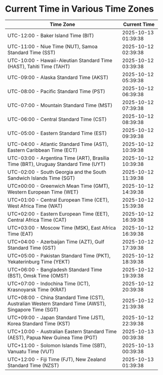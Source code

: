 # Current Time in Various Time Zones

| Time Zone | Current Time |
|-----------|--------------|
| UTC-12:00 - Baker Island Time (BIT) | 2025-10-13 01:39:38 |
| UTC-11:00 - Niue Time (NUT), Samoa Standard Time (SST) | 2025-10-12 02:39:38 |
| UTC-10:00 - Hawaii-Aleutian Standard Time (HAST), Tahiti Time (TAHT) | 2025-10-12 03:39:38 |
| UTC-09:00 - Alaska Standard Time (AKST) | 2025-10-12 05:39:38 |
| UTC-08:00 - Pacific Standard Time (PST) | 2025-10-12 06:39:38 |
| UTC-07:00 - Mountain Standard Time (MST) | 2025-10-12 07:39:38 |
| UTC-06:00 - Central Standard Time (CST) | 2025-10-12 08:39:38 |
| UTC-05:00 - Eastern Standard Time (EST) | 2025-10-12 09:39:38 |
| UTC-04:00 - Atlantic Standard Time (AST), Eastern Caribbean Time (ECT) | 2025-10-12 10:39:38 |
| UTC-03:00 - Argentina Time (ART), Brasília Time (BRT), Uruguay Standard Time (UYT) | 2025-10-12 10:39:38 |
| UTC-02:00 - South Georgia and the South Sandwich Islands Time (SGT) | 2025-10-12 11:39:38 |
| UTC±00:00 - Greenwich Mean Time (GMT), Western European Time (WET) | 2025-10-12 14:39:38 |
| UTC+01:00 - Central European Time (CET), West Africa Time (WAT) | 2025-10-12 15:39:38 |
| UTC+02:00 - Eastern European Time (EET), Central Africa Time (CAT) | 2025-10-12 16:39:38 |
| UTC+03:00 - Moscow Time (MSK), East Africa Time (EAT) | 2025-10-12 16:39:38 |
| UTC+04:00 - Azerbaijan Time (AZT), Gulf Standard Time (GST) | 2025-10-12 17:39:38 |
| UTC+05:00 - Pakistan Standard Time (PKT), Yekaterinburg Time (YEKT) | 2025-10-12 18:39:38 |
| UTC+06:00 - Bangladesh Standard Time (BST), Omsk Time (OMST) | 2025-10-12 19:39:38 |
| UTC+07:00 - Indochina Time (ICT), Krasnoyarsk Time (KRAT) | 2025-10-12 20:39:38 |
| UTC+08:00 - China Standard Time (CST), Australian Western Standard Time (AWST), Singapore Time (SGT) | 2025-10-12 21:39:38 |
| UTC+09:00 - Japan Standard Time (JST), Korea Standard Time (KST) | 2025-10-12 22:39:38 |
| UTC+10:00 - Australian Eastern Standard Time (AEST), Papua New Guinea Time (PGT) | 2025-10-13 00:39:38 |
| UTC+11:00 - Solomon Islands Time (SBT), Vanuatu Time (VUT) | 2025-10-13 00:39:38 |
| UTC+12:00 - Fiji Time (FJT), New Zealand Standard Time (NZST) | 2025-10-13 01:39:38 |
